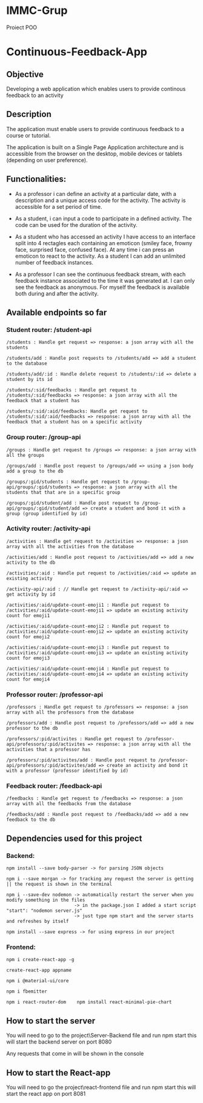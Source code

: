 # IMMC-Grup
Proiect POO


# Continuous-Feedback-App

## Objective
Developing a web application which enables users to provide continous feedback to an activity


## Description
The application must enable users to provide continuous feedback to a course or tutorial.

The application is built on a Single Page Application architecture and is accessible from the browser on the desktop, mobile devices or tablets (depending on user preference).

## Functionalities: 
+ As a professor i can define an activity at a particular date, with a description  and a unique access code for the activity. The activity is accessible for a set period of time.

+ As a student, i can input a code to participate in a defined activity. The code can be used for the duration of the activity.

+ As a student who has accessed an activity I have access to an interface split into 4 rectagles each containing an emoticon (smiley face, frowny face, surprised face, confused face). At any time i can press an emoticon to react to the activity. As a student I can add an unlimited number of feedback instances.

+ As a professor I can see the continuous feedback stream, with each feedback instance associated to the time it was generated at. I can only see the feedback as anonymous. For myself the feedback is available both during and after the activity.


## Available endpoints so far
### Student router: /student-api
`/students : Handle get request => response: a json array with all the students`

`/students/add : Handle post requests to /students/add => add a student to the database`

`/students/add/:id : Handle delete request to /students/:id => delete a student by its id`

`/students/:sid/feedbacks : Handle get request to /students/:sid/feedbacks => response: a json array with all the feedback that a student has`

`/students/:sid/:aid/feedbacks: Handle get request to /students/:sid/:aid/feedbacks => response: a json array with all the feedback that a student has on a specific activity`
### Group router: /group-api
`/groups : Handle get request to /groups => response: a json array with all the groups`

`/groups/add : Handle post request to /groups/add => using a json body add a group to the db`

`/groups/:gid/students : Handle get request to /group-api/groups/:gid/students => response: a json array with all the students that that are in a specific group`

`/groups/:gid/student/add : Handle post request to /group-api/groups/:gid/student/add => create a student and bond it with a group (group identified by id)`
### Activity router: /activity-api
`/activities : Handle get request to /activities => response: a json array with all the activities from the database`

`/activities/add : Handle post request to /activities/add => add a new activity to the db`

`/activities/:aid : Handle put request to /activities/:aid => update an existing activity`

`/activity-api/:aid : // Handle get request to /activity-api/:aid => get activity by id`

`/activities/:aid/update-count-emoji1 : Handle put request to /activities/:aid/update-count-emoji1 => update an existing activity count for emoji1`

`/activities/:aid/update-count-emoji2 : Handle put request to /activities/:aid/update-count-emoji2 => update an existing activity count for emoji2`

`/activities/:aid/update-count-emoji3 : Handle put request to /activities/:aid/update-count-emoji3 => update an existing activity count for emoji3`

`/activities/:aid/update-count-emoji4 : Handle put request to /activities/:aid/update-count-emoji4 => update an existing activity count for emoji4`

### Professor router: /professor-api
`/professors : Handle get request to /professors => response: a json array with all the professors from the database`

`/professors/add : Handle post request to /professors/add => add a new professor to the db`

`/professors/:pid/activites : Handle get request to /professor-api/professors/:pid/activites => response: a json array with all the activities that a professor has`

`/professors/:pid/activites/add : Handle post request to /professor-api/professors/:pid/activites/add => create an activity and bond it with a professor (professor identified by id)`

### Feedback router: /feedback-api
`/feedbacks : Handle get request to /feedbacks => response: a json array with all the feedbacks from the database`

`/feedbacks/add : Handle post request to /feedbacks/add => add a new feedback to the db`

## Dependencies used for this project
### Backend:

	npm install --save body-parser -> for parsing JSON objects

	npm i --save morgan -> for tracking any request the server is getting || the request is shown in the terminal

	npm i --save-dev nodemon -> automatically restart the server when you modify something in the files
							 -> in the package.json I added a start script "start": "nodemon server.js"
			 				 -> just type npm start and the server starts and refreshes by itself

	npm install --save express -> for using express in our project

### Frontend:
	npm i create-react-app -g

	create-react-app appname
	
	npm i @material-ui/core
	
	npm i fbemitter
	
	npm i react-router-dom    npm install react-minimal-pie-chart
	
## How to start the server
You will need to go to the project\Server-Backend file and run npm start this will start the backend server on port 8080

Any requests that come in will be shown in the console

## How to start the React-app
You will need to go the project\react-frontend file and run npm start this will start the react app on port 8081
